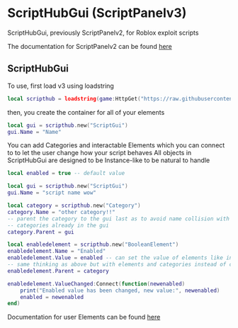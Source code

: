 # ScriptHubGui (ScriptPanelv3)
ScriptHubGui, previously ScriptPanelv2, for Roblox exploit scripts

The documentation for ScriptPanelv2 can be found [here](https://github.com/ceat-ceat/ScriptHubGui/wiki/Script-Panel-v2)

ScriptHubGui
---
To use, first load v3 using loadstring

```lua
local scripthub = loadstring(game:HttpGet("https://raw.githubusercontent.com/ceat-ceat/ScriptHubGui/main/v3.lua", true))()
```

then, you create the container for all of your elements

```lua
local gui = scripthub.new("ScriptGui")
gui.Name = "Name"
```

You can add Categories and interactable Elements which you can connect to to let the user change how your script behaves
All objects in ScriptHubGui are designed to be Instance-like to be natural to handle

```lua
local enabled = true -- default value

local gui = scripthub.new("ScriptGui")
gui.Name = "script name wow"

local category = scripthub.new("Category")
category.Name = "other category!!"
-- parent the category to the gui last as to avoid name collision with any existing
-- categories already in the gui
category.Parent = gui

local enabledelement = scripthub.new("BooleanElement")
enabledelement.Name = "Enabled"
enabledelement.Value = enabled -- can set the value of elements like in Instances
-- same thinking as above but with elements and categories instead of categories and guis
enabledelement.Parent = category

enabledelement.ValueChanged:Connect(function(newenabled)
    print("Enabled value has been changed, new value:", newenabled)
    enabled = newenabled
end)
```


Documentation for user Elements can be found [here](https://github.com/ceat-ceat/ScriptHubGui/wiki/ScriptHubGui-(v3))
